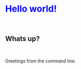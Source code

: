 <html>
  <head>
    <title> Stefanie Mayer </title>
  <style>
    h1 {
      color: blue;
      font: geneva;
      }
  </style>
  </head>
      <body>
        <h1> Hello world! </h1> <br> 
        <h2> Whats up? </h2> <br>
        <p> Greetings from the command line. </p>
      </body>
</html>
